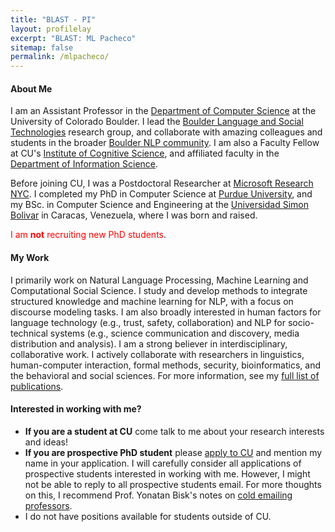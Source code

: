 ```yaml
---
title: "BLAST - PI"
layout: profilelay
excerpt: "BLAST: ML Pacheco"
sitemap: false
permalink: /mlpacheco/
---
```



#### About Me

I am an Assistant Professor in the [Department of Computer Science](https://www.colorado.edu/cs/) at the University of Colorado Boulder. I lead the [Boulder Language and Social Technologies](https://blast-cu.github.io/) research group, and collaborate with amazing colleagues and students in the broader [Boulder NLP community](https://www.colorado.edu/research/bouldernlp/). I am also a Faculty Fellow at CU's [Institute of Cognitive Science](https://www.colorado.edu/ics/), and affiliated faculty in the [Department of Information Science](https://www.colorado.edu/cmci/infoscience).

Before joining CU, I was a Postdoctoral Researcher at [Microsoft Research
NYC](https://www.microsoft.com/en-us/research/lab/microsoft-research-new-york/). I completed my PhD in Computer Science at [Purdue University](https://www.cs.purdue.edu/), and my BSc. in Computer Science and Engineering at the [Universidad Simon Bolivar](http://www.usb.ve/) in Caracas, Venezuela, where I was born and raised. 

<span style="color:red">I am **not** recruiting new PhD students</span>.


#### My Work

I primarily work on Natural Language Processing, Machine Learning and Computational Social Science. I study and develop methods to integrate structured knowledge and machine learning for NLP, with a focus on discourse modeling tasks. I am also broadly interested in human factors for language technology (e.g., trust, safety, collaboration) and NLP for socio-technical systems (e.g., science communication and discovery, media distribution and analysis). I am a strong believer in interdisciplinary, collaborative work. I actively collaborate with researchers in linguistics, human-computer interaction, formal methods, security, bioinformatics, and the behavioral and social sciences. For more information, see my [full list of publications](https://blast-cu.github.io/publications/).

#### Interested in working with me?

- **If you are a student at CU** come talk to me about your research interests and ideas!
- **If you are prospective PhD student** please [apply to CU](https://www.colorado.edu/cs/admissions/graduate-admissions/how-apply) and mention my name in your application. I will carefully consider all applications of prospective students interested in working with me. However, I might not be able to reply to all prospective students email. For more thoughts on this, I recommend Prof. Yonatan Bisk's notes on [cold emailing professors](https://yonatanbisk.com/emailing_professors.html). 
- I do not have positions available for students outside of CU. 
